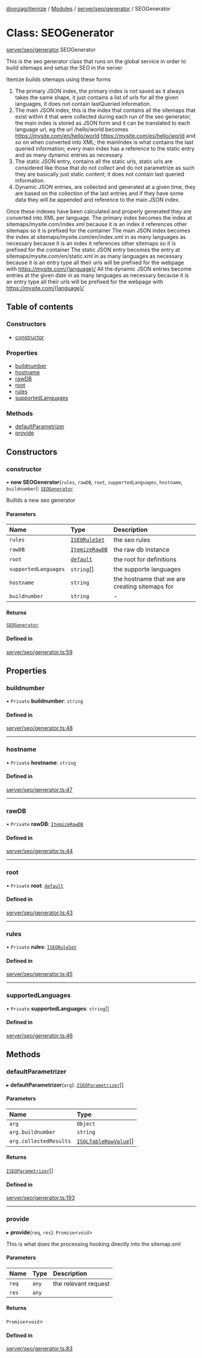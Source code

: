[@onzag/itemize](../README.md) / [Modules](../modules.md) / [server/seo/generator](../modules/server_seo_generator.md) / SEOGenerator

# Class: SEOGenerator

[server/seo/generator](../modules/server_seo_generator.md).SEOGenerator

This is the seo generator class that runs
on the global service in order to build sitemaps
and setup the SEO in the server

Itemize builds sitemaps using these forms
1. The primary JSON index, the primary index is not saved as it always takes the same
shape, it just contains a list of urls for all the given languages, it does not contain lastQueried
information.
2. The main JSON index, this is the index that contains all the sitemaps that exist within it that were collected
during each run of the seo generator; the main index is stored as JSON form and it can be translated
to each language url, eg the url /hello/world becomes https://mysite.com/en/hello/world https://mysite.com/es/hello/world
and so on when converted into XML; the mainIndex is what contains the last queried information; every main index
has a reference to the static entry and as many dynamic entries as necessary.
3. The static JSON entry, contains all the static urls, static urls are considered like those that do not collect and do
not parametrize as such they are basically just static content; it does not contain last queried information.
4. Dynamic JSON entries, are collected and generated at a given time, they are based on the collection of the last entries
and if they have some data they will be appended and reference to the main JSON index.

Once these indexes have been calculated and properly generated they are converted into XML per language.
The primary index becomes the index at sitemaps/mysite.com/index.xml
because it is an index it references other sitemaps so it is prefixed for the container
The main JSON index becomes the index at sitemaps/mysite.com/en/index.xml in as many languages as necessary
because it is an index it references other sitemaps so it is prefixed for the container
The static JSON entry becomes the entry at sitemaps/mysite.com/en/static.xml in as many languages as necessary
because it is an entry type all their urls will be prefixed for the webpage with https://mysite.com/{language}/
All the dynamic JSON entries become entries at the given date in as many languages as necessary
because it is an entry type all their urls will be prefixed for the webpage with https://mysite.com/{language}/

## Table of contents

### Constructors

- [constructor](server_seo_generator.SEOGenerator.md#constructor)

### Properties

- [buildnumber](server_seo_generator.SEOGenerator.md#buildnumber)
- [hostname](server_seo_generator.SEOGenerator.md#hostname)
- [rawDB](server_seo_generator.SEOGenerator.md#rawdb)
- [root](server_seo_generator.SEOGenerator.md#root)
- [rules](server_seo_generator.SEOGenerator.md#rules)
- [supportedLanguages](server_seo_generator.SEOGenerator.md#supportedlanguages)

### Methods

- [defaultParametrizer](server_seo_generator.SEOGenerator.md#defaultparametrizer)
- [provide](server_seo_generator.SEOGenerator.md#provide)

## Constructors

### constructor

• **new SEOGenerator**(`rules`, `rawDB`, `root`, `supportedLanguages`, `hostname`, `buildnumber`): [`SEOGenerator`](server_seo_generator.SEOGenerator.md)

Buillds a new seo generator

#### Parameters

| Name | Type | Description |
| :------ | :------ | :------ |
| `rules` | [`ISEORuleSet`](../interfaces/server_seo.ISEORuleSet.md) | the seo rules |
| `rawDB` | [`ItemizeRawDB`](server_raw_db.ItemizeRawDB.md) | the raw db instance |
| `root` | [`default`](base_Root.default.md) | the root for definitions |
| `supportedLanguages` | `string`[] | the supporte languages |
| `hostname` | `string` | the hostname that we are creating sitemaps for |
| `buildnumber` | `string` | - |

#### Returns

[`SEOGenerator`](server_seo_generator.SEOGenerator.md)

#### Defined in

[server/seo/generator.ts:59](https://github.com/onzag/itemize/blob/73e0c39e/server/seo/generator.ts#L59)

## Properties

### buildnumber

• `Private` **buildnumber**: `string`

#### Defined in

[server/seo/generator.ts:48](https://github.com/onzag/itemize/blob/73e0c39e/server/seo/generator.ts#L48)

___

### hostname

• `Private` **hostname**: `string`

#### Defined in

[server/seo/generator.ts:47](https://github.com/onzag/itemize/blob/73e0c39e/server/seo/generator.ts#L47)

___

### rawDB

• `Private` **rawDB**: [`ItemizeRawDB`](server_raw_db.ItemizeRawDB.md)

#### Defined in

[server/seo/generator.ts:44](https://github.com/onzag/itemize/blob/73e0c39e/server/seo/generator.ts#L44)

___

### root

• `Private` **root**: [`default`](base_Root.default.md)

#### Defined in

[server/seo/generator.ts:43](https://github.com/onzag/itemize/blob/73e0c39e/server/seo/generator.ts#L43)

___

### rules

• `Private` **rules**: [`ISEORuleSet`](../interfaces/server_seo.ISEORuleSet.md)

#### Defined in

[server/seo/generator.ts:45](https://github.com/onzag/itemize/blob/73e0c39e/server/seo/generator.ts#L45)

___

### supportedLanguages

• `Private` **supportedLanguages**: `string`[]

#### Defined in

[server/seo/generator.ts:46](https://github.com/onzag/itemize/blob/73e0c39e/server/seo/generator.ts#L46)

## Methods

### defaultParametrizer

▸ **defaultParametrizer**(`arg`): [`ISEOParametrizer`](../interfaces/server_seo.ISEOParametrizer.md)[]

#### Parameters

| Name | Type |
| :------ | :------ |
| `arg` | `Object` |
| `arg.buildnumber` | `string` |
| `arg.collectedResults` | [`ISQLTableRowValue`](../interfaces/base_Root_sql.ISQLTableRowValue.md)[] |

#### Returns

[`ISEOParametrizer`](../interfaces/server_seo.ISEOParametrizer.md)[]

#### Defined in

[server/seo/generator.ts:193](https://github.com/onzag/itemize/blob/73e0c39e/server/seo/generator.ts#L193)

___

### provide

▸ **provide**(`req`, `res`): `Promise`\<`void`\>

This is what does the processing hooking directly into the sitemap.xml

#### Parameters

| Name | Type | Description |
| :------ | :------ | :------ |
| `req` | `any` | the relevant request |
| `res` | `any` |  |

#### Returns

`Promise`\<`void`\>

#### Defined in

[server/seo/generator.ts:83](https://github.com/onzag/itemize/blob/73e0c39e/server/seo/generator.ts#L83)
